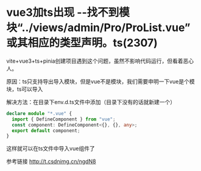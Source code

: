 # vue3加ts出现 --找不到模块“../views/admin/Pro/ProList.vue”或其相应的类型声明。ts(2307) 

vite+vue3+ts+pinia创建项目遇到这个问题，虽然不影响代码运行，但看着恶心人。

原因：ts只支持导出导入模块，但是vue不是模块，我们需要申明一下vue是个模块，ts可以导入        

解决方法：在目录下env.d.ts文件中添加（目录下没有的话就新建一个）

``` typescript
declare module "*.vue" {
  import { DefineComponent } from "vue";
  const component: DefineComponent<{}, {}, any>;
  export default component;
}
```


这样就可以在ts文件中导入vue组件了



参考链接 http://t.csdnimg.cn/ngdN8